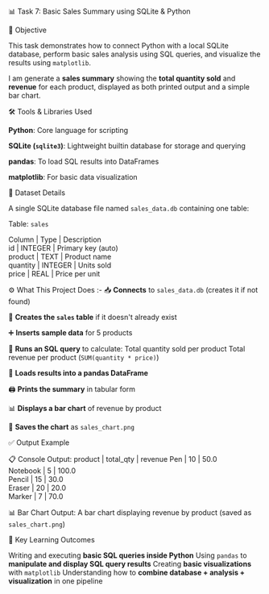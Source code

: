 📊 Task 7: Basic Sales Summary using SQLite & Python

📌 Objective

This task demonstrates how to connect Python with a local SQLite database, perform basic sales analysis using SQL queries, and visualize the results using `matplotlib`.

I am generate a **sales summary** showing the **total quantity sold** and **revenue** for each product, displayed as both printed output and a simple bar chart.

🛠️ Tools & Libraries Used

   **Python**: Core language for scripting
   
   **SQLite (`sqlite3`)**: Lightweight builtin database for storage and querying
   
   **pandas**: To load SQL results into DataFrames
   
   **matplotlib**: For basic data visualization

📁 Dataset Details

  A single SQLite database file named `sales_data.db` containing one table:
  
   Table: `sales`
  
   Column   | Type    | Description            
   id       | INTEGER | Primary key (auto)     
   product  | TEXT    | Product name           
   quantity | INTEGER | Units sold             
   price    | REAL    | Price per unit         

⚙️ What This Project Does :-
   📥 **Connects** to `sales_data.db` (creates it if not found)
   
   🧱 **Creates the `sales` table** if it doesn't already exist
   
   ➕ **Inserts sample data** for 5 products
   
   🧮 **Runs an SQL query** to calculate:
     Total quantity sold per product
     Total revenue per product (`SUM(quantity * price)`)
     
   🐼 **Loads results into a pandas DataFrame**
   
   🖨️ **Prints the summary** in tabular form
   
   📊 **Displays a bar chart** of revenue by product
   
   💾 **Saves the chart** as `sales_chart.png`

✅ Output Example

 📋 Console Output:
 product  | total_qty | revenue 
 Pen      | 10        | 50.0    
 Notebook | 5         | 100.0   
 Pencil   | 15        | 30.0    
 Eraser   | 20        | 20.0    
 Marker   | 7         | 70.0    

 📊 Bar Chart Output:
 A bar chart displaying revenue by product (saved as `sales_chart.png`)

🧠 Key Learning Outcomes

 Writing and executing **basic SQL queries inside Python**
 Using `pandas` to **manipulate and display SQL query results**
 Creating **basic visualizations** with `matplotlib`
 Understanding how to **combine database + analysis + visualization** in one pipeline

